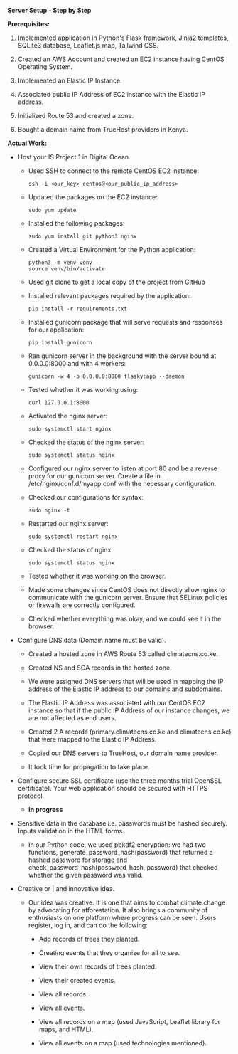 **Server Setup - Step by Step**

**Prerequisites:**

1. Implemented application in Python's Flask framework, Jinja2 templates, SQLite3 database, Leaflet.js map, Tailwind CSS.

2. Created an AWS Account and created an EC2 instance having CentOS Operating System.

3. Implemented an Elastic IP Instance.

4. Associated public IP Address of EC2 instance with the Elastic IP address.

5. Initialized Route 53 and created a zone.

6. Bought a domain name from TrueHost providers in Kenya.

**Actual Work:**

- Host your IS Project 1 in Digital Ocean.

    - Used SSH to connect to the remote CentOS EC2 instance:

        ```
        ssh -i <our_key> centos@<our_public_ip_address>
        ```

    - Updated the packages on the EC2 instance:

        ```
        sudo yum update
        ```

    - Installed the following packages:

        ```
        sudo yum install git python3 nginx
        ```

    - Created a Virtual Environment for the Python application:

        ```
        python3 -m venv venv
        source venv/bin/activate
        ```

    - Used git clone to get a local copy of the project from GitHub
    - Installed relevant packages required by the application:

        ```
        pip install -r requirements.txt
        ```

    - Installed gunicorn package that will serve requests and responses for our application:

        ```
        pip install gunicorn
        ```

    - Ran gunicorn server in the background with the server bound at 0.0.0.0:8000 and with 4 workers:

        ```
        gunicorn -w 4 -b 0.0.0.0:8000 flasky:app --daemon
        ```

    - Tested whether it was working using:

        ```
        curl 127.0.0.1:8000
        ```

    - Activated the nginx server:

        ```
        sudo systemctl start nginx
        ```

    - Checked the status of the nginx server:

        ```
        sudo systemctl status nginx
        ```

    - Configured our nginx server to listen at port 80 and be a reverse proxy for our gunicorn server. Create a file in /etc/nginx/conf.d/myapp.conf with the necessary configuration.

    - Checked our configurations for syntax:

        ```
        sudo nginx -t
        ```

    - Restarted our nginx server:

        ```
        sudo systemctl restart nginx
        ```

    - Checked the status of nginx:

        ```
        sudo systemctl status nginx
        ```

    - Tested whether it was working on the browser.

    - Made some changes since CentOS does not directly allow nginx to communicate with the gunicorn server. Ensure that SELinux policies or firewalls are correctly configured.

    - Checked whether everything was okay, and we could see it in the browser.

- Configure DNS data (Domain name must be valid).

    - Created a hosted zone in AWS Route 53 called climatecns.co.ke.

    - Created NS and SOA records in the hosted zone.

    - We were assigned DNS servers that will be used in mapping the IP address of the Elastic IP address to our domains and subdomains.

    - The Elastic IP Address was associated with our CentOS EC2 instance so that if the public IP Address of our instance changes, we are not affected as end users.

    - Created 2 A records (primary.climatecns.co.ke and climatecns.co.ke) that were mapped to the Elastic IP Address.

    - Copied our DNS servers to TrueHost, our domain name provider.

    - It took time for propagation to take place.

- Configure secure SSL certificate (use the three months trial OpenSSL certificate). Your web application should be secured with HTTPS protocol.

    - **In progress**

- Sensitive data in the database i.e. passwords must be hashed securely. Inputs validation in the HTML forms.

    - In our Python code, we used pbkdf2 encryption: we had two functions, generate_password_hash(password) that returned a hashed password for storage and check_password_hash(password_hash, password) that checked whether the given password was valid.

- Creative or | and innovative idea.

    - Our idea was creative. It is one that aims to combat climate change by advocating for afforestation. It also brings a community of enthusiasts on one platform where progress can be seen. Users register, log in, and can do the following:

        - Add records of trees they planted.

        - Creating events that they organize for all to see.

        - View their own records of trees planted.

        - View their created events.

        - View all records.

        - View all events.

        - View all records on a map (used JavaScript, Leaflet library for maps, and HTML).

        - View all events on a map (used technologies mentioned).
